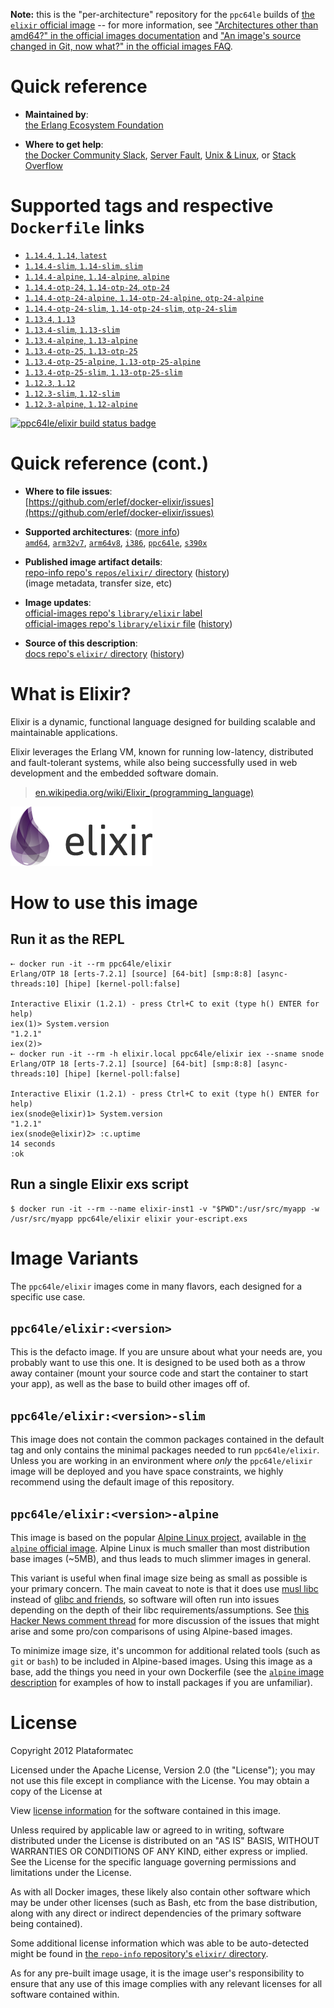 <!--

********************************************************************************

WARNING:

    DO NOT EDIT "elixir/README.md"

    IT IS AUTO-GENERATED

    (from the other files in "elixir/" combined with a set of templates)

********************************************************************************

-->

**Note:** this is the "per-architecture" repository for the `ppc64le` builds of [the `elixir` official image](https://hub.docker.com/_/elixir) -- for more information, see ["Architectures other than amd64?" in the official images documentation](https://github.com/docker-library/official-images#architectures-other-than-amd64) and ["An image's source changed in Git, now what?" in the official images FAQ](https://github.com/docker-library/faq#an-images-source-changed-in-git-now-what).

# Quick reference

-	**Maintained by**:  
	[the Erlang Ecosystem Foundation](https://github.com/erlef/docker-elixir)

-	**Where to get help**:  
	[the Docker Community Slack](https://dockr.ly/comm-slack), [Server Fault](https://serverfault.com/help/on-topic), [Unix & Linux](https://unix.stackexchange.com/help/on-topic), or [Stack Overflow](https://stackoverflow.com/help/on-topic)

# Supported tags and respective `Dockerfile` links

-	[`1.14.4`, `1.14`, `latest`](https://github.com/erlef/docker-elixir/blob/359c4c4879581c2aa3b7722b910a1a99726e6771/1.14/Dockerfile)
-	[`1.14.4-slim`, `1.14-slim`, `slim`](https://github.com/erlef/docker-elixir/blob/359c4c4879581c2aa3b7722b910a1a99726e6771/1.14/slim/Dockerfile)
-	[`1.14.4-alpine`, `1.14-alpine`, `alpine`](https://github.com/erlef/docker-elixir/blob/359c4c4879581c2aa3b7722b910a1a99726e6771/1.14/alpine/Dockerfile)
-	[`1.14.4-otp-24`, `1.14-otp-24`, `otp-24`](https://github.com/erlef/docker-elixir/blob/359c4c4879581c2aa3b7722b910a1a99726e6771/1.14/otp-24/Dockerfile)
-	[`1.14.4-otp-24-alpine`, `1.14-otp-24-alpine`, `otp-24-alpine`](https://github.com/erlef/docker-elixir/blob/359c4c4879581c2aa3b7722b910a1a99726e6771/1.14/otp-24-alpine/Dockerfile)
-	[`1.14.4-otp-24-slim`, `1.14-otp-24-slim`, `otp-24-slim`](https://github.com/erlef/docker-elixir/blob/359c4c4879581c2aa3b7722b910a1a99726e6771/1.14/otp-24-slim/Dockerfile)
-	[`1.13.4`, `1.13`](https://github.com/erlef/docker-elixir/blob/328f4c09d39b06502a90fa0c5bb30d6972593fac/1.13/Dockerfile)
-	[`1.13.4-slim`, `1.13-slim`](https://github.com/erlef/docker-elixir/blob/328f4c09d39b06502a90fa0c5bb30d6972593fac/1.13/slim/Dockerfile)
-	[`1.13.4-alpine`, `1.13-alpine`](https://github.com/erlef/docker-elixir/blob/328f4c09d39b06502a90fa0c5bb30d6972593fac/1.13/alpine/Dockerfile)
-	[`1.13.4-otp-25`, `1.13-otp-25`](https://github.com/erlef/docker-elixir/blob/253f56764ed34d41e4279cb741d84dcb4b284a55/1.13/otp-25/Dockerfile)
-	[`1.13.4-otp-25-alpine`, `1.13-otp-25-alpine`](https://github.com/erlef/docker-elixir/blob/253f56764ed34d41e4279cb741d84dcb4b284a55/1.13/otp-25-alpine/Dockerfile)
-	[`1.13.4-otp-25-slim`, `1.13-otp-25-slim`](https://github.com/erlef/docker-elixir/blob/253f56764ed34d41e4279cb741d84dcb4b284a55/1.13/otp-25-slim/Dockerfile)
-	[`1.12.3`, `1.12`](https://github.com/erlef/docker-elixir/blob/a7a9a8ecd02b6e31e93cfa13d8c18de0328f6e1a/1.12/Dockerfile)
-	[`1.12.3-slim`, `1.12-slim`](https://github.com/erlef/docker-elixir/blob/a7a9a8ecd02b6e31e93cfa13d8c18de0328f6e1a/1.12/slim/Dockerfile)
-	[`1.12.3-alpine`, `1.12-alpine`](https://github.com/erlef/docker-elixir/blob/a7a9a8ecd02b6e31e93cfa13d8c18de0328f6e1a/1.12/alpine/Dockerfile)

[![ppc64le/elixir build status badge](https://img.shields.io/jenkins/s/https/doi-janky.infosiftr.net/job/multiarch/job/ppc64le/job/elixir.svg?label=ppc64le/elixir%20%20build%20job)](https://doi-janky.infosiftr.net/job/multiarch/job/ppc64le/job/elixir/)

# Quick reference (cont.)

-	**Where to file issues**:  
	[https://github.com/erlef/docker-elixir/issues](https://github.com/erlef/docker-elixir/issues)

-	**Supported architectures**: ([more info](https://github.com/docker-library/official-images#architectures-other-than-amd64))  
	[`amd64`](https://hub.docker.com/r/amd64/elixir/), [`arm32v7`](https://hub.docker.com/r/arm32v7/elixir/), [`arm64v8`](https://hub.docker.com/r/arm64v8/elixir/), [`i386`](https://hub.docker.com/r/i386/elixir/), [`ppc64le`](https://hub.docker.com/r/ppc64le/elixir/), [`s390x`](https://hub.docker.com/r/s390x/elixir/)

-	**Published image artifact details**:  
	[repo-info repo's `repos/elixir/` directory](https://github.com/docker-library/repo-info/blob/master/repos/elixir) ([history](https://github.com/docker-library/repo-info/commits/master/repos/elixir))  
	(image metadata, transfer size, etc)

-	**Image updates**:  
	[official-images repo's `library/elixir` label](https://github.com/docker-library/official-images/issues?q=label%3Alibrary%2Felixir)  
	[official-images repo's `library/elixir` file](https://github.com/docker-library/official-images/blob/master/library/elixir) ([history](https://github.com/docker-library/official-images/commits/master/library/elixir))

-	**Source of this description**:  
	[docs repo's `elixir/` directory](https://github.com/docker-library/docs/tree/master/elixir) ([history](https://github.com/docker-library/docs/commits/master/elixir))

# What is Elixir?

Elixir is a dynamic, functional language designed for building scalable and maintainable applications.

Elixir leverages the Erlang VM, known for running low-latency, distributed and fault-tolerant systems, while also being successfully used in web development and the embedded software domain.

> [en.wikipedia.org/wiki/Elixir_(programming_language)](https://en.wikipedia.org/wiki/Elixir_%28programming_language%29)

![logo](https://raw.githubusercontent.com/docker-library/docs/f3ee5318992592f987a289cd72d63ac1807f569d/elixir/logo.png)

# How to use this image

## Run it as the REPL

```console
➸ docker run -it --rm ppc64le/elixir
Erlang/OTP 18 [erts-7.2.1] [source] [64-bit] [smp:8:8] [async-threads:10] [hipe] [kernel-poll:false]

Interactive Elixir (1.2.1) - press Ctrl+C to exit (type h() ENTER for help)
iex(1)> System.version
"1.2.1"
iex(2)>
➸ docker run -it --rm -h elixir.local ppc64le/elixir iex --sname snode
Erlang/OTP 18 [erts-7.2.1] [source] [64-bit] [smp:8:8] [async-threads:10] [hipe] [kernel-poll:false]

Interactive Elixir (1.2.1) - press Ctrl+C to exit (type h() ENTER for help)
iex(snode@elixir)1> System.version
"1.2.1"
iex(snode@elixir)2> :c.uptime
14 seconds
:ok
```

## Run a single Elixir exs script

```console
$ docker run -it --rm --name elixir-inst1 -v "$PWD":/usr/src/myapp -w /usr/src/myapp ppc64le/elixir elixir your-escript.exs
```

# Image Variants

The `ppc64le/elixir` images come in many flavors, each designed for a specific use case.

## `ppc64le/elixir:<version>`

This is the defacto image. If you are unsure about what your needs are, you probably want to use this one. It is designed to be used both as a throw away container (mount your source code and start the container to start your app), as well as the base to build other images off of.

## `ppc64le/elixir:<version>-slim`

This image does not contain the common packages contained in the default tag and only contains the minimal packages needed to run `ppc64le/elixir`. Unless you are working in an environment where *only* the `ppc64le/elixir` image will be deployed and you have space constraints, we highly recommend using the default image of this repository.

## `ppc64le/elixir:<version>-alpine`

This image is based on the popular [Alpine Linux project](https://alpinelinux.org), available in [the `alpine` official image](https://hub.docker.com/_/alpine). Alpine Linux is much smaller than most distribution base images (~5MB), and thus leads to much slimmer images in general.

This variant is useful when final image size being as small as possible is your primary concern. The main caveat to note is that it does use [musl libc](https://musl.libc.org) instead of [glibc and friends](https://www.etalabs.net/compare_libcs.html), so software will often run into issues depending on the depth of their libc requirements/assumptions. See [this Hacker News comment thread](https://news.ycombinator.com/item?id=10782897) for more discussion of the issues that might arise and some pro/con comparisons of using Alpine-based images.

To minimize image size, it's uncommon for additional related tools (such as `git` or `bash`) to be included in Alpine-based images. Using this image as a base, add the things you need in your own Dockerfile (see the [`alpine` image description](https://hub.docker.com/_/alpine/) for examples of how to install packages if you are unfamiliar).

# License

Copyright 2012 Plataformatec

Licensed under the Apache License, Version 2.0 (the "License"); you may not use this file except in compliance with the License. You may obtain a copy of the License at

View [license information](http://www.apache.org/licenses/LICENSE-2.0) for the software contained in this image.

Unless required by applicable law or agreed to in writing, software distributed under the License is distributed on an "AS IS" BASIS, WITHOUT WARRANTIES OR CONDITIONS OF ANY KIND, either express or implied. See the License for the specific language governing permissions and limitations under the License.

As with all Docker images, these likely also contain other software which may be under other licenses (such as Bash, etc from the base distribution, along with any direct or indirect dependencies of the primary software being contained).

Some additional license information which was able to be auto-detected might be found in [the `repo-info` repository's `elixir/` directory](https://github.com/docker-library/repo-info/tree/master/repos/elixir).

As for any pre-built image usage, it is the image user's responsibility to ensure that any use of this image complies with any relevant licenses for all software contained within.
